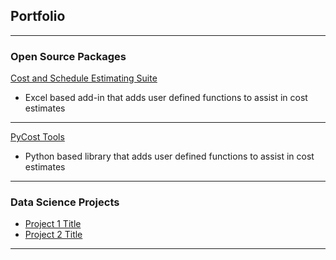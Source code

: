 ## Portfolio

---

### Open Source Packages 

[Cost and Schedule Estimating Suite](/CaSES)
* Excel based add-in that adds user defined functions to assist in cost estimates

---
[PyCost Tools](/PyCostTools)
* Python based library that adds user defined functions to assist in cost estimates


---

### Data Science Projects

- [Project 1 Title](http://example.com/)
- [Project 2 Title](http://example.com/)
---
